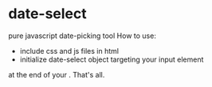 # date-select
pure javascript date-picking tool
How to use:
  - include css and js files in html <head>
  - initialize date-select object targeting your input element
   <script>
    DatePick('yourDivId').init();
   </script>
   at the end of your <body>.
   That's all.